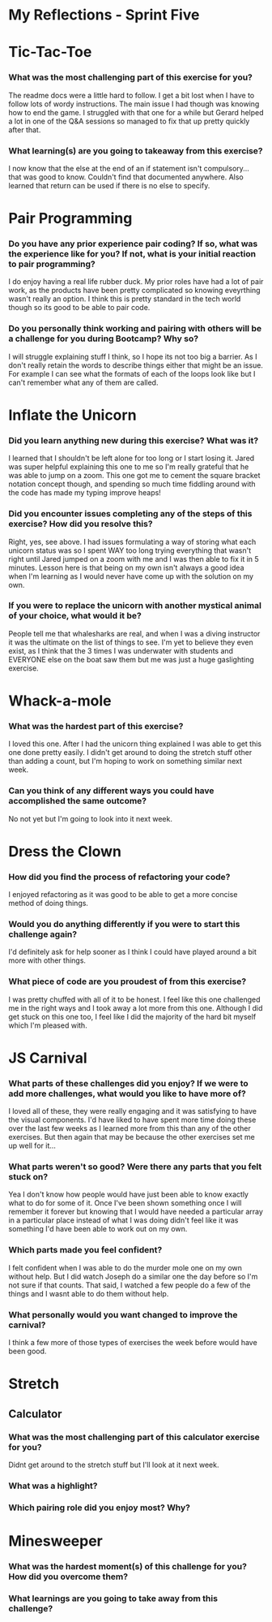 # My Reflections - Sprint Five 


# Tic-Tac-Toe

### What was the most challenging part of this exercise for you?
The readme docs were a little hard to follow. I get a bit lost when I have to follow lots of wordy instructions. The main issue I had though was knowing how to end the game. I struggled with that one for a while but Gerard helped a lot in one of the Q&A sessions so managed to fix that up pretty quickly after that.


### What learning(s) are you going to takeaway from this exercise?
I now know that the else at the end of an if statement isn't compulsory... that was good to know. Couldn't find that documented anywhere. Also learned that return can be used if there is no else to specify. 


# Pair Programming

### Do you have any prior experience pair coding? If so, what was the experience like for you? If not, what is your initial reaction to pair programming?
I do enjoy having a real life rubber duck. My prior roles have had a lot of pair work, as the products have been pretty complicated so knowing eveyrthing wasn't really an option. I think this is pretty standard in the tech world though so its good to be able to pair code. 



### Do you personally think working and pairing with others will be a challenge for you during Bootcamp? Why so?
I will struggle explaining stuff I think, so I hope its not too big a barrier. As I don't really retain the words to describe things either that might be an issue. For example I can see what the formats of each of the loops look like but I can't remember what any of them are called. 



# Inflate the Unicorn

### Did you learn anything new during this exercise? What was it?
I learned that I shouldn't be left alone for too long or I start losing it. Jared was super helpful explaining this one to me so I'm really grateful that he was able to jump on a zoom. This one got me to cement the square bracket notation concept though, and spending so much time fiddling around with the code has made my typing improve heaps!



### Did you encounter issues completing any of the steps of this exercise? How did you resolve this?
Right, yes, see above. I had issues formulating a way of storing what each unicorn status was so I spent WAY too long trying everything that wasn't right until Jared jumped on a zoom with me and I was then able to fix it in 5 minutes. Lesson here is that being on my own isn't always a good idea when I'm learning as I would never have come up with the solution on my own. 



### If you were to replace the unicorn with another mystical animal of your choice, what would it be?
People tell me that whalesharks are real, and when I was a diving instructor it was the ultimate on the list of things to see. I'm yet to believe they even exist, as I think that the 3 times I was underwater with students and EVERYONE else on the boat saw them but me was just a huge gaslighting exercise. 



# Whack-a-mole

### What was the hardest part of this exercise?
I loved this one. After I had the unicorn thing explained I was able to get this one done pretty easily. I didn't get around to doing the stretch stuff other than adding a count, but I'm hoping to work on something similar next week. 



### Can you think of any different ways you could have accomplished the same outcome?
No not yet but I'm going to look into it next week. 



# Dress the Clown

### How did you find the process of refactoring your code?
I enjoyed refactoring as it was good to be able to get a more concise method of doing things. 



### Would you do anything differently if you were to start this challenge again?
I'd definitely ask for help sooner as I think I could have played around a bit more with other things. 



### What piece of code are you proudest of from this exercise?
I was pretty chuffed with all of it to be honest. I feel like this one challenged me in the right ways and I took away a lot more from this one. Although I did get stuck on this one too, I feel like I did the majority of the hard bit myself which I'm pleased with.



# JS Carnival

### What parts of these challenges did you enjoy? If we were to add more challenges, what would you like to have more of?
I loved all of these, they were really engaging and it was satisfying to have the visual components. I'd have liked to have spent more time doing these over the last few weeks as I learned more from this than any of the other exercises. But then again that may be because the other exercises set me up well for it... 



### What parts weren't so good? Were there any parts that you felt stuck on?
Yea I don't know how people would have just been able to know exactly what to do for some of it. Once I've been shown something once I will remember it forever but knowing that I would have needed a particular array in a particular place instead of what I was doing didn't feel like it was something I'd have been able to work out on my own. 



### Which parts made you feel confident?
I felt confident when I was able to do the murder mole one on my own without help. But I did watch Joseph do a similar one the day before so I'm not sure if that counts. That said, I watched a few people do a few of the things and I wasnt able to do them without help. 



### What personally would you want changed to improve the carnival?
I think a few more of those types of exercises the week before would have been good.

# Stretch


## Calculator

### What was the most challenging part of this calculator exercise for you?
Didnt get around to the stretch stuff but I'll look at it next week. 

### What was a highlight?



### Which pairing role did you enjoy most? Why?



# Minesweeper

### What was the hardest moment(s) of this challenge for you? How did you overcome them?



### What learnings are you going to take away from this challenge?


